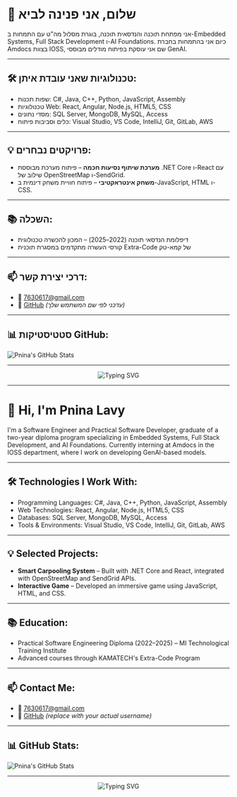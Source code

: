 
# 👋 שלום, אני פנינה לביא

אני מפתחת תוכנה והנדסאית תוכנה, בוגרת מסלול מה"ט עם התמחות ב-Embedded Systems, Full Stack Development ו-AI Foundations. כיום אני בהתמחות בחברת Amdocs בצוות IOSS, שם אני עוסקת בפיתוח מודלים מבוססי GenAI.

---

## 🛠️ טכנולוגיות שאני עובדת איתן:
- שפות תכנות: C#, Java, C++, Python, JavaScript, Assembly
- טכנולוגיות Web: React, Angular, Node.js, HTML5, CSS
- מסדי נתונים: SQL Server, MongoDB, MySQL, Access
- כלים וסביבות פיתוח: Visual Studio, VS Code, IntelliJ, Git, GitLab, AWS

---

## 💡 פרויקטים נבחרים:
- **מערכת שיתוף נסיעות חכמה** – פיתוח מערכת מבוססת .NET Core ו-React עם שילוב של OpenStreetMap ו-SendGrid.
- **משחק אינטראקטיבי** – פיתוח חוויית משחק דינמית ב-JavaScript, HTML ו-CSS.

---

## 📚 השכלה:
- דיפלומת הנדסאי תוכנה (2022–2025) – המכון להכשרה טכנולוגית
- קורסי העשרה מתקדמים במסגרת תוכנית Extra-Code של קמא-טק

---

## 📫 דרכי יצירת קשר:
- 📧 7630617@gmail.com
- 💼 [GitHub](https://github.com/your-username) *(עדכני לפי שם המשתמש שלך)*

---

## 📊 סטטיסטיקות GitHub:
![Pnina's GitHub Stats](https://github-readme-stats.vercel.app/api?username=your-username&show_icons=true&theme=radical)

---

<p align="center">
  <img src="https://readme-typing-svg.herokuapp.com?font=Rubik&size=24&duration=3000&pause=1000&color=F76C6C&center=true&vCenter=true&width=435&lines=מפתחת+תוכנה;חוקרת+AI;יוצרת+פתרונות+חדשניים" alt="Typing SVG" />
</p>

---

# 👋 Hi, I'm Pnina Lavy

I'm a Software Engineer and Practical Software Developer, graduate of a two-year diploma program specializing in Embedded Systems, Full Stack Development, and AI Foundations. Currently interning at Amdocs in the IOSS department, where I work on developing GenAI-based models.

---

## 🛠️ Technologies I Work With:
- Programming Languages: C#, Java, C++, Python, JavaScript, Assembly
- Web Technologies: React, Angular, Node.js, HTML5, CSS
- Databases: SQL Server, MongoDB, MySQL, Access
- Tools & Environments: Visual Studio, VS Code, IntelliJ, Git, GitLab, AWS

---

## 💡 Selected Projects:
- **Smart Carpooling System** – Built with .NET Core and React, integrated with OpenStreetMap and SendGrid APIs.
- **Interactive Game** – Developed an immersive game using JavaScript, HTML, and CSS.

---

## 📚 Education:
- Practical Software Engineering Diploma (2022–2025) – MI Technological Training Institute
- Advanced courses through KAMATECH's Extra-Code Program

---

## 📫 Contact Me:
- 📧 7630617@gmail.com
- 💼 [GitHub](https://github.com/your-username) *(replace with your actual username)*

---

## 📊 GitHub Stats:
![Pnina's GitHub Stats](https://github.com/pninilavy)

---

<p align="center">
  <img src="https://readme-typing-svg.herokuapp.com?font=Rubik&size=24&duration=3000&pause=1000&color=F76C6C&center=true&vCenter=true&width=435&lines=Software+Developer;AI+Researcher;Innovative+Solution+Creator" alt="Typing SVG" />
</p>

